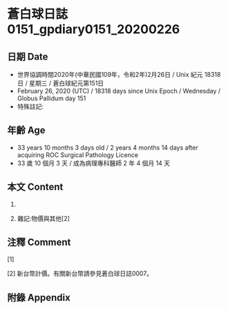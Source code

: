 # 蒼白球日誌0151_gpdiary0151_20200226 #

## 日期 Date ##

* 世界協調時間2020年(中華民國109年，令和2年)2月26日 / Unix 紀元 18318 日 / 星期三 / 蒼白球紀元第151日
* February 26, 2020 (UTC) / 18318 days since Unix Epoch / Wednesday / Globus Pallidum day 151
* 特殊註記:

## 年齡 Age ##

* 33 years 10 months 3 days old / 2 years 4 months 14 days after acquiring ROC Surgical Pathology Licence
* 33 歲 10 個月 3 天 / 成為病理專科醫師 2 年 4 個月 14 天

## 本文 Content ##

1. 

    
2. 雜記:物價與其他[2]

    

## 注釋 Comment ##

[1] 


[2] 新台幣計價。有關新台幣請參見蒼白球日誌0007。



## 附錄 Appendix ##

